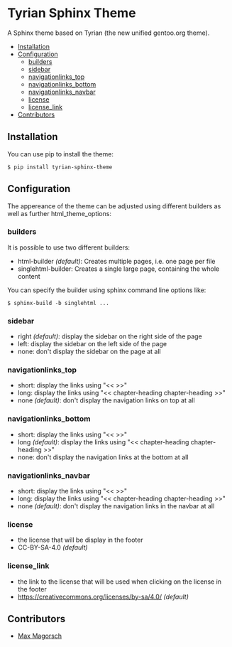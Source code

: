 # Tyrian Sphinx Theme

A Sphinx theme based on Tyrian (the new unified gentoo.org theme). 


- [Installation](#installation)
- [Configuration](#configuration)
    - [builders](#builders)
    - [sidebar](#sidebar)
    - [navigationlinks_top](#navigationlinks_top)
    - [navigationlinks_bottom](#navigationlinks_bottom)
    - [navigationlinks_navbar](#navigationlinks_navbar)
    - [license](#license)
    - [license_link](#license_link)
- [Contributors](#contributors)

## Installation
You can use pip to install the theme: 
``` shell
$ pip install tyrian-sphinx-theme
```

## Configuration
The appereance of the theme can be adjusted using different builders as well as further html_theme_options:

### builders

It is possible to use two different builders: 
- html-builder *(default)*: Creates multiple pages, i.e. one page per file
- singlehtml-builder: Creates a single large page, containing the whole content

You can specify the builder using sphinx command line options like: 
```
$ sphinx-build -b singlehtml ...
```

### sidebar

- right *(default)*: display the sidebar on the right side of the page
- left: display the sidebar on the left side of the page
- none: don't display the sidebar on the page at all

### navigationlinks_top

- short: display the links using "<< >>"
- long: display the links using "<< chapter-heading chapter-heading >>"
- none *(default)*: don't display the navigation links on top at all
    
### navigationlinks_bottom

- short: display the links using "<< >>"
- long *(default)*:  display the links using "<< chapter-heading chapter-heading >>"
- none: don't display the navigation links at the bottom at all
    
### navigationlinks_navbar

- short: display the links using "<< >>"
- long:  display the links using "<< chapter-heading chapter-heading >>"
- none *(default)*: don't display the navigation links in the navbar at all

### license

- the license that will be display in the footer
- CC-BY-SA-4.0 *(default)*

### license_link

- the link to the license that will be used when clicking on the license in the footer
- https://creativecommons.org/licenses/by-sa/4.0/ *(default)*

## Contributors
* [Max Magorsch](mailto:max@magorsch.de)